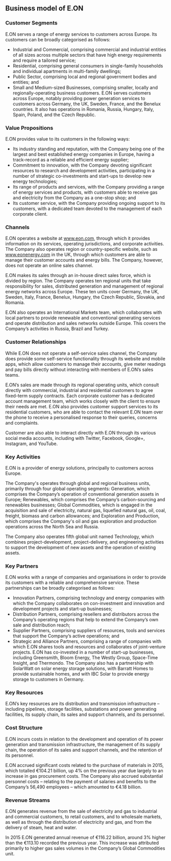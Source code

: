 Business model of E.ON
----------------------

 ### Customer Segments

 E.ON serves a range of energy services to customers across Europe. Its customers can be broadly categorised as follows:

  * Industrial and Commercial, comprising commercial and industrial entities of all sizes across multiple sectors that have high energy requirements and require a tailored service;
 * Residential, comprising general consumers in single-family households and individual apartments in multi-family dwellings;
 * Public Sector, comprising local and regional government bodies and entities; and
 * Small and Medium-sized Businesses, comprising smaller, locally and regionally-operating business customers.
  E.ON serves customers across Europe, notably providing power generation services to customers across Germany, the UK, Sweden, France, and the Benelux countries. It also has operations in Romania, Russia, Hungary, Italy, Spain, Poland, and the Czech Republic.

 ### Value Propositions

 E.ON provides value to its customers in the following ways:

  * Its industry standing and reputation, with the Company being one of the largest and best established energy companies in Europe, having a track-record as a reliable and efficient energy supplier;
 * Commitment to innovation, with the Company devoting significant resources to research and development activities, participating in a number of strategic co-investments and start-ups to develop new energy technologies;
 * Its range of products and services, with the Company providing a range of energy services and products, with customers able to receive gas and electricity from the Company as a one-stop shop; and
 * Its customer service, with the Company providing ongoing support to its customers, with a dedicated team devoted to the management of each corporate client.
  ### Channels

 E.ON operates a website at www.eon.com, through which it provides information on its services, operating jurisdictions, and corporate activities. The Company also operates region or country-specific website, such as www.eonenergy.com in the UK, through which customers are able to manage their customer accounts and energy bills. The Company, however, does not operate an online sales channel.

 E.ON makes its sales through an in-house direct sales force, which is divided by region. The Company operates ten regional units that take responsibility for sales, distributed generation and management of regional energy networks across Europe. These ten units cover Germany, the UK, Sweden, Italy, France, Benelux, Hungary, the Czech Republic, Slovakia, and Romania.

 E.ON also operates an International Markets team, which collaborates with local partners to provide renewable and conventional generating services and operate distribution and sales networks outside Europe. This covers the Company’s activities in Russia, Brazil and Turkey.

 ### Customer Relationships

 While E.ON does not operate a self-service sales channel, the Company does provide some self-service functionality through its website and mobile apps, which allow customers to manage their accounts, give meter readings and pay bills directly without interacting with members of E.ON’s sales teams.

 E.ON’s sales are made through its regional operating units, which consult directly with commercial, industrial and residential customers to agree fixed-term supply contracts. Each corporate customer has a dedicated account management team, which works closely with the client to ensure their needs are met. E.ON also provides customer support services to its residential customers, who are able to contact the relevant E.ON team over the phone to receive a personalised response to their queries, concerns and complaints.

 Customer are also able to interact directly with E.ON through its various social media accounts, including with Twitter, Facebook, Google+, Instagram, and YouTube.

 ### Key Activities

 E.ON is a provider of energy solutions, principally to customers across Europe.

 The Company's operates through global and regional business units, primarily through four global operating segments: Generation, which comprises the Company’s operation of conventional generation assets in Europe; Renewables, which comprises the Company’s carbon-sourcing and renewables businesses; Global Commodities, which is engaged in the acquisition and sale of electricity, natural gas, liquefied natural gas, oil, coal, freight, biomass and carbon allowances; and Exploration and Production, which comprises the Company's oil and gas exploration and production operations across the North Sea and Russia.

 The Company also operates fifth global unit named Technology, which combines project-development, project-delivery, and engineering activities to support the development of new assets and the operation of existing assets.

 ### Key Partners

 E.ON works with a range of companies and organisations in order to provide its customers with a reliable and comprehensive service. These partnerships can be broadly categorised as follows:

  * Innovation Partners, comprising technology and energy companies with which the Company collaborates on con-investment and innovation and development projects and start-up businesses;
 * Distribution Partners, comprising resellers and distributors across the Company’s operating regions that help to extend the Company’s own sale and distribution reach;
 * Supplier Partners, comprising suppliers of resources, tools and services that support the Company’s active operations; and
 * Strategic and Alliance Partners, comprising a range of companies with which E.ON shares tools and resources and collaborates of joint-venture projects.
  E.ON has co-invested in a number of start-up businesses, including Greensmith, Bloom Energy, The Westly Group, Space-Time Insight, and Thermondo. The Company also has a partnership with SolarWatt on solar energy storage solutions, with Barratt Homes to provide sustainable homes, and with IBC Solar to provide energy storage to customers in Germany.

 ### Key Resources

 E.ON’s key resources are its distribution and transmission infrastructure – including pipelines, storage facilities, substations and power generating facilities, its supply chain, its sales and support channels, and its personnel.

 ### Cost Structure

 E.ON incurs costs in relation to the development and operation of its power generation and transmission infrastructure, the management of its supply chain, the operation of its sales and support channels, and the retention of its personnel.

 E.ON accrued significant costs related to the purchase of materials in 2015, which totalled €104.21 billion, up 4% on the previous year due largely to an increase in gas procurement costs. The Company also accrued substantial personnel costs – relating to the payment of salaries and benefits to the Company’s 56,490 employees – which amounted to €4.18 billion.

 ### Revenue Streams

 E.ON generates revenue from the sale of electricity and gas to industrial and commercial customers, to retail customers, and to wholesale markets, as well as through the distribution of electricity and gas, and from the delivery of steam, heat and water.

 In 2015 E.ON generated annual revenue of €116.22 billion, around 3% higher than the €113.10 recorded the previous year. This increase was attributed primarily to higher gas sales volumes in the Company’s Global Commodities unit.